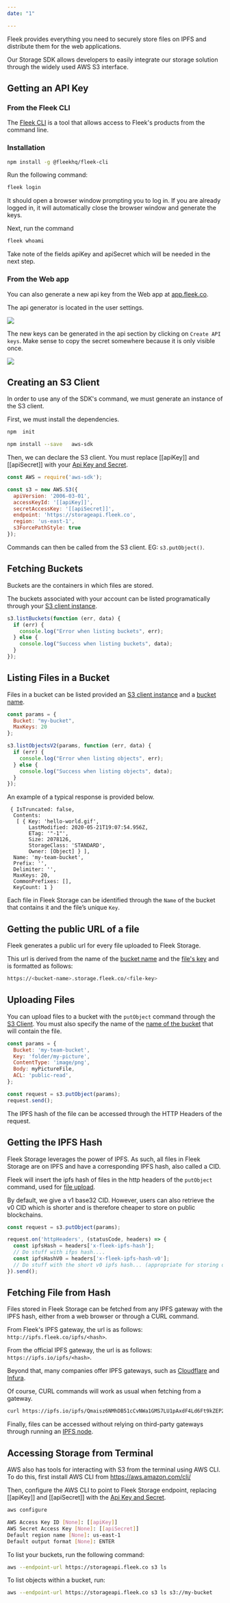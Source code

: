 ```yaml
---
date: "1"

---
```

Fleek provides everything you need to securely store files on IPFS and distribute them for the web applications.

Our Storage SDK allows developers to easily integrate our storage solution through the widely used AWS S3 interface.

## Getting an API Key

### From the Fleek CLI

The [Fleek CLI](https://www.npmjs.com/package/@fleekhq/fleek-cli) is a tool that allows access to Fleek's products from the command line.

### Installation

```sh
npm install -g @fleekhq/fleek-cli
```

Run the following command:

```sh
fleek login
```

It should open a browser window prompting you to log in. If you are already logged in, it will automatically close the browser window and generate the keys.

Next, run the command

```sh
fleek whoami
```

Take note of the fields apiKey and apiSecret which will be needed in the next step.

### From the Web app

You can also generate a new api key from the Web app at [app.fleek.co](https://app.fleek.co).

The api generator is located in the user settings.

![](imgs/user-settings.png)

The new keys can be generated in the api section by clicking on `Create API keys`.
Make sense to copy the secret somewhere because it is only visible once.

![](imgs/api-keys.png)

## Creating an S3 Client
In order to use any of the SDK's command, we must generate an instance of the S3 client.

First, we must install the dependencies.

```sh
npm  init
```

```sh
npm install --save   aws-sdk
```

Then, we can declare the S3 client. You must replace [[apiKey]] and [[apiSecret]] with your [Api Key and Secret](/storage/storage-aws-s3-integration/#getting-an-api-key).

```js
const AWS = require('aws-sdk');

const s3 = new AWS.S3({
  apiVersion: '2006-03-01',
  accessKeyId: '[[apiKey]]',
  secretAccessKey: '[[apiSecret]]',
  endpoint: 'https://storageapi.fleek.co',
  region: 'us-east-1',
  s3ForcePathStyle: true
});
```

Commands can then be called from the S3 client. EG: `s3.putObject()`.

## Fetching Buckets
Buckets are the containers in which files are stored.

The buckets associated with your account can be listed programatically through your [S3 client instance](/storage/storage-aws-s3-integration/#creating-an-s3-client-instance).

```js
s3.listBuckets(function (err, data) {
  if (err) {
    console.log("Error when listing buckets", err);
  } else {
    console.log("Success when listing buckets", data);
  }
});
```

## Listing Files in a Bucket

Files in a bucket can be listed provided an [S3 client instance](/storage/storage-aws-s3-integration/#creating-an-s3-client) and a [bucket name](/storage/storage-aws-s3-integration/#fetching-buckets).

```js
const params = {
  Bucket: "my-bucket",
  MaxKeys: 20
};

s3.listObjectsV2(params, function (err, data) {
  if (err) {
    console.log("Error when listing objects", err);
  } else {
    console.log("Success when listing objects", data);
  }
});
```

An example of a typical response is provided below.

```
 { IsTruncated: false,
  Contents:
   [ { Key: 'hello-world.gif',
       LastModified: 2020-05-21T19:07:54.956Z,
       ETag: '"-1"',
       Size: 2078126,
       StorageClass: 'STANDARD',
       Owner: [Object] } ],
  Name: 'my-team-bucket',
  Prefix: '',
  Delimiter: '',
  MaxKeys: 20,
  CommonPrefixes: [],
  KeyCount: 1 }
```

Each file in Fleek Storage can be identified through the `Name` of the bucket that contains it and the file’s unique `Key`.

## Getting the public URL of a file

Fleek generates a public url for every file uploaded to Fleek Storage.

This url is derived from the name of the [bucket name](/storage/storage-aws-s3-integration/#fetching-buckets) and the [file's key](/storage/storage-aws-s3-integration/#listing-files-in-a-bucket) and is formatted as follows:

```sh
https://<bucket-name>.storage.fleek.co/<file-key>
```

## Uploading Files

You can upload files to a bucket with the `putObject` command through the [S3 Client](/storage/storage-aws-s3-integration/#creating-an-s3-client).
You must also specify the name of the [name of the bucket](/storage/storage-aws-s3-integration/#fetching-buckets) that will contain the file.

```js
const params = {
  Bucket: 'my-team-bucket',
  Key: 'folder/my-picture',
  ContentType: 'image/png',
  Body: myPictureFile,
  ACL: 'public-read',
};

const request = s3.putObject(params);
request.send();
```

The IPFS hash of the file can be accessed through the HTTP Headers of the request.

## Getting the IPFS Hash

Fleek Storage leverages the power of IPFS. As such, all files in Fleek Storage are on IPFS and have a corresponding IPFS hash, also called a CID.

Fleek will insert the ipfs hash of files in the http headers of the `putObject` command, used for [file upload](/storage/storage-aws-s3-integration/#uploading-files).

By default, we give a v1 base32 CID. However, users can also retrieve the v0 CID which is shorter and is therefore cheaper to store on public blockchains.

```js
const request = s3.putObject(params);

request.on('httpHeaders', (statusCode, headers) => {
  const ipfsHash = headers['x-fleek-ipfs-hash'];
  // Do stuff with ifps hash....
  const ipfsHashV0 = headers['x-fleek-ipfs-hash-v0'];
  // Do stuff with the short v0 ipfs hash... (appropriate for storing on blockchains)
}).send();
```

## Fetching File from Hash

Files stored in Fleek Storage can be fetched from any IPFS gateway with the IPFS hash, either from a web browser or through a CURL command.

From Fleek's IPFS gateway, the url is as follows: `http://ipfs.fleek.co/ipfs/<hash>`.

From the official IPFS gateway, the url is as follows: `https://ipfs.io/ipfs/<hash>`.

Beyond that, many companies offer IPFS gateways, such as [Cloudflare](https://developers.cloudflare.com/distributed-web/ipfs-gateway/) and [Infura](https://infura.io/docs/ipfs).

Of course, CURL commands will work as usual when fetching from a gateway.

```sh
curl https://ipfs.io/ipfs/Qmaisz6NMhDB51cCvNWa1GMS7LU1pAxdF4Ld6Ft9kZEP2a
```

Finally, files can be accessed without relying on third-party gateways through running an [IPFS node](https://github.com/ipfs/go-ipfs).

## Accessing Storage from Terminal

AWS also has tools for interacting with S3 from the terminal using AWS CLI. To do this, first install AWS CLI from https://aws.amazon.com/cli/

Then, configure the AWS CLI to point to Fleek Storage endpoint, replacing [[apiKey]] and [[apiSecret]] with the [Api Key and Secret](/storage/storage-aws-s3-integration/#getting-an-api-key).

```sh
aws configure
```

```sh
AWS Access Key ID [None]: [[apiKey]]
AWS Secret Access Key [None]: [[apiSecret]]
Default region name [None]: us-east-1
Default output format [None]: ENTER
```

To list your buckets, run the following command:

```sh
aws --endpoint-url https://storageapi.fleek.co s3 ls
```

To list objects within a bucket, run:

```sh
aws --endpoint-url https://storageapi.fleek.co s3 ls s3://my-bucket
```
